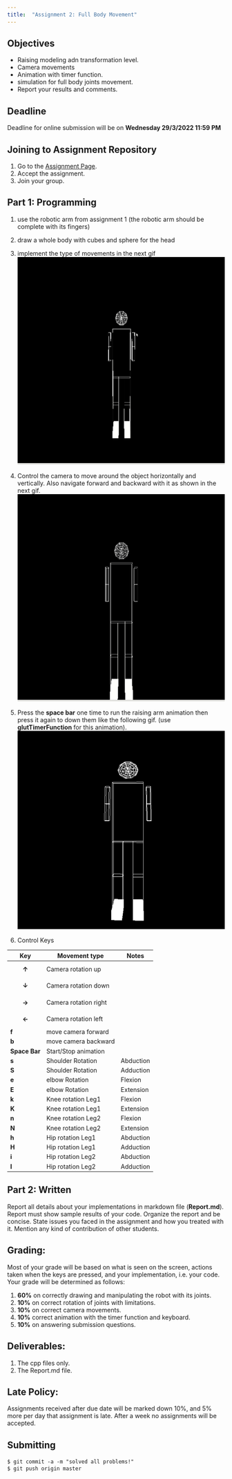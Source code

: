 ```yaml
---
title:  "Assignment 2: Full Body Movement"
---
```


<script src="https://cdn.mathjax.org/mathjax/latest/MathJax.js?config=TeX-AMS-MML_HTMLorMML" type="text/javascript"></script>


## Objectives

* Raising modeling adn transformation level. 
* Camera movements
* Animation with timer function.
* simulation for full body joints movement.
* Report your results and comments.

## Deadline

Deadline for online submission will be  on  **Wednesday 29/3/2022 11:59 PM**

## Joining to Assignment Repository


1. Go to the [Assignment Page](https://classroom.github.com/a/CBVRqMyR).
2. Accept the assignment.
3. Join your group.

## Part 1: Programming
1. use the robotic arm from assignment 1 (the robotic arm should be complete with its fingers)
2. draw a whole body with cubes and sphere for the head
3. implement the type of movements in the next gif
![](../images/move2.gif)
4. Control the camera to move around the object horizontally and vertically. Also navigate forward and backward with it as shown in the next gif. 
![](../images/movement.gif)
5. Press the **space bar** one time to run the raising arm animation then press it again to down them like the following gif. (use **glutTimerFunction** for this animation).
![](../images/raise_hand.gif)

6. Control Keys

| Key| Movement type | Notes |
|---|---|--|
|**$$\uparrow$$** | Camera rotation up |  | 
|**$$\downarrow$$** | Camera rotation down|  | 
|**$$\rightarrow$$** | Camera rotation right |  | 
|**$$\leftarrow$$** | Camera rotation left |  | 
|**f** | move camera forward|  | 
|**b** | move camera backward |  | 
|**Space Bar** | Start/Stop animation | | 
|**s** | Shoulder Rotation | Abduction | 
|**S** | Shoulder Rotation | Adduction |
|**e** | elbow Rotation |Flexion|
|**E** | elbow Rotation | Extension|
|**k** | Knee rotation Leg1 | Flexion| 
|**K** | Knee rotation Leg1 | Extension| 
|**n** | Knee rotation Leg2 | Flexion| 
|**N** | Knee rotation Leg2 | Extension| 
|**h** | Hip rotation Leg1 | Abduction| 
|**H** | Hip rotation Leg1 | Adduction| 
|**i** | Hip rotation Leg2 | Abduction| 
|**I** | Hip rotation Leg2 | Adduction| 

## Part 2: Written

Report all details about your implementations in markdown file (**Report.md**). Report must show sample results of your code. Organize the report and be concise. State issues you faced in the assignment and how you treated with it. Mention any kind of contribution of other students.

## Grading:
Most of your grade will be based on what is seen on the screen, actions taken when the keys
are pressed, and your implementation, i.e. your code. Your grade will be determined as
follows:
1. **60%** on correctly drawing and manipulating the robot with its joints.
2. **10%** on correct rotation of joints with limitations.
3. **10%** on correct camera movements.
5. **10%** correct animation with the timer function and keyboard.
6. **10%** on answering submission questions.

## Deliverables:
1. The cpp files only.
2. The  Report.md file.

## Late Policy:
Assignments received after due date will be marked down 10%, and 5% more per day that
assignment is late. After a week no assignments will be accepted.

## Submitting

```terminal
$ git commit -a -m "solved all problems!"
$ git push origin master
```
